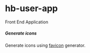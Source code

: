 # hb-user-app
Front End Application

##### Generate icons
Generate icons using [favicon](https://favicon.io/favicon-converter/) generator.
